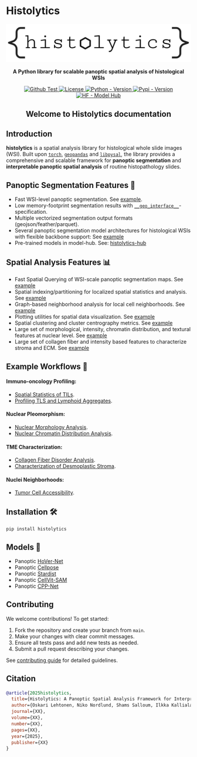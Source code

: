 
# Histolytics

![Logo](img/histolytics_logo.png)

<div align="center">

<b>A Python library for scalable panoptic spatial analysis of histological WSIs</b>

</div>

<div align="center">

<a href="https://github.com/HautaniemiLab/histolytics/actions/workflows/tests.yml">
    <img src="https://img.shields.io/github/actions/workflow/status/HautaniemiLab/histolytics/tests.yml?label=tests" alt="Github Test">
</a>
<a href="https://github.com/HautaniemiLab/histolytics/blob/main/LICENSE">
    <img src="https://img.shields.io/github/license/HautaniemiLab/histolytics" alt="License">
</a>
<a href="https://www.python.org/">
    <img src="https://img.shields.io/pypi/pyversions/histolytics" alt="Python - Version">
</a>
<a href="https://pypi.org/project/histolytics/">
    <img src="https://img.shields.io/pypi/pyversions/histolytics" alt="Pypi - Version">
</a>
<a href="https://huggingface.co/histolytics-hub">
    <img src="https://img.shields.io/badge/%F0%9F%A4%97%20HF-Model%20Hub-yellow" alt="HF - Model Hub">
</a>

</div>

<div align="center">
<h2><b>Welcome to Histolytics documentation</b></h2>
</div>


## Introduction

**histolytics** is a spatial analysis library for histological whole slide images (WSI). Built upon [`torch`](https://pytorch.org/), [`geopandas`](https://geopandas.org/en/stable/index.html) and [`libpysal`](https://pysal.org/libpysal/), the library provides a comprehensive and scalable framework for **panoptic segmentation** and **interpretable panoptic spatial analysis** of routine histopathology slides.


## Panoptic Segmentation Features 🌟
- Fast WSI-level panoptic segmentation. See [example](https://hautaniemilab.github.io/histolytics/user_guide/seg/panoptic_segmentation/).
- Low memory-footprint segmentation results with [`__geo_interface__`](https://gist.github.com/sgillies/2217756)-specification.
- Multiple vectorized segmentation output formats (geojson/feather/parquet).
- Several panoptic segmentation model architectures for histological WSIs with flexible backbone support: See [example](https://hautaniemilab.github.io/histolytics/user_guide/seg/backbones/)
- Pre-trained models in model-hub. See: [histolytics-hub](https://huggingface.co/histolytics-hub)

## Spatial Analysis Features 📊
- Fast Spatial Querying of WSI-scale panoptic segmentation maps. See [example](https://hautaniemilab.github.io/histolytics/user_guide/spatial/querying/)
- Spatial indexing/partitioning for localized spatial statistics and analysis. See [example](https://hautaniemilab.github.io/histolytics/user_guide/spatial/partitioning/)
- Graph-based neighborhood analysis for local cell neighborhoods. See [example](https://hautaniemilab.github.io/histolytics/user_guide/spatial/nhoods/)
- Plotting utilities for spatial data visualization. See [example](https://hautaniemilab.github.io/histolytics/user_guide/spatial/legendgram/)
- Spatial clustering and cluster centrography metrics. See [example](https://hautaniemilab.github.io/histolytics/user_guide/spatial/clustering/)
- Large set of morphological, intensity, chromatin distribution, and textural features at nuclear level. See [example](https://hautaniemilab.github.io/histolytics/user_guide/spatial/nuclear_features/)
- Large set of collagen fiber and intensity based features to characterize stroma and ECM. See [example](https://hautaniemilab.github.io/histolytics/user_guide/spatial/stromal_features/)

## Example Workflows 🧪

#### Immuno-oncology Profiling:

- [Spatial Statistics of TILs](https://hautaniemilab.github.io/histolytics/user_guide/workflows/TIL_workflow/).
- [Profiling TLS and Lymphoid Aggregates](https://hautaniemilab.github.io/histolytics/user_guide/workflows/tls_lymphoid_aggregate/).

#### Nuclear Pleomorphism:

- [Nuclear Morphology Analysis](https://hautaniemilab.github.io/histolytics/user_guide/workflows/nuclear_morphology/).
- [Nuclear Chromatin Distribution Analysis](https://hautaniemilab.github.io/histolytics/user_guide/workflows/chromatin_patterns/).

#### TME Characterization:
- [Collagen Fiber Disorder Analysis](https://hautaniemilab.github.io/histolytics/user_guide/workflows/collagen_orientation/).
- [Characterization of Desmoplastic Stroma](https://hautaniemilab.github.io/histolytics/user_guide/workflows/clustering_desmoplasia/).

#### Nuclei Neighborhoods:
- [Tumor Cell Accessibility](https://hautaniemilab.github.io/histolytics/user_guide/workflows/tumor_cell_accessibility/).


## Installation 🛠️

```shell
pip install histolytics
```

## Models 🤖

- Panoptic [HoVer-Net](https://www.sciencedirect.com/science/article/abs/pii/S1361841519301045)
- Panoptic [Cellpose](https://www.nature.com/articles/s41592-020-01018-x)
- Panoptic [Stardist](https://arxiv.org/abs/1806.03535)
- Panoptic [CellVit-SAM](https://arxiv.org/abs/2306.15350)
- Panoptic [CPP-Net](https://arxiv.org/abs/2102.06867)

## Contributing

We welcome contributions! To get started:

1. Fork the repository and create your branch from `main`.
2. Make your changes with clear commit messages.
3. Ensure all tests pass and add new tests as needed.
4. Submit a pull request describing your changes.

See [contributing guide](https://github.com/HautaniemiLab/histolytics/blob/main/CONTRIBUTING.md) for detailed guidelines.

## Citation

```bibtex
@article{2025histolytics,
  title={Histolytics: A Panoptic Spatial Analysis Framework for Interpretable Histopathology},
  author={Oskari Lehtonen, Niko Nordlund, Shams Salloum, Ilkka Kalliala, Anni Virtanen, Sampsa Hautaniemi},
  journal={XX},
  volume={XX},
  number={XX},
  pages={XX},
  year={2025},
  publisher={XX}
}
```
